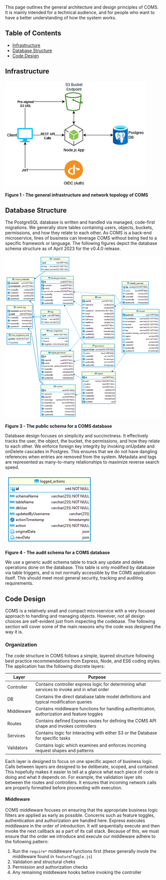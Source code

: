 This page outlines the general architecture and design principles of COMS. It is mainly intended for a technical audience, and for people who want to have a better understanding of how the system works.

## Table of Contents

- [Infrastructure](#infrastructure)
- [Database Structure](#database-structure)
- [Code Design](#code-design)

## Infrastructure

![COMS Architecture](images/coms_self_architecture.png)

**Figure 1 - The general infrastructure and network topology of COMS**

## Database Structure

The PostgreSQL database is written and handled via managed, code-first migrations. We generally store tables containing users, objects, buckets, permissions, and how they relate to each other. As COMS is a back-end microservice, lines of business can leverage COMS without being tied to a specific framework or language. The following figures depict the database schema structure as of April 2023 for the v0.4.0 release.

![COMS Public ERD](images/coms_erd_public.png)

**Figure 3 - The public schema for a COMS database**

Database design focuses on simplicity and succinctness. It effectively tracks the user, the object, the bucket, the permissions, and how they relate to each other. We enforce foreign key integrity by invoking onUpdate and onDelete cascades in Postgres. This ensures that we do not have dangling references when entries are removed from the system. Metadata and tags are represented as many-to-many relationships to maximize reverse search speed.

![COMS Audit ERD](images/coms_erd_audit.png)

**Figure 4 - The audit schema for a COMS database**

We use a generic audit schema table to track any update and delete operations done on the database. This table is only modified by database via table triggers, and is not normally accessible by the COMS application itself. This should meet most general security, tracking and auditing requirements.

## Code Design

COMS is a relatively small and compact microservice with a very focused approach to handling and managing objects. However, not all design choices are self-evident just from inspecting the codebase. The following section will cover some of the main reasons why the code was designed the way it is.

### Organization

The code structure in COMS follows a simple, layered structure following best practice recommendations from Express, Node, and ES6 coding styles. The application has the following discrete layers:

| Layer      | Purpose                                                                                      |
| ---------- | -------------------------------------------------------------------------------------------- |
| Controller | Contains controller express logic for determining what services to invoke and in what order  |
| DB         | Contains the direct database table model definitions and typical modification queries        |
| Middleware | Contains middleware functions for handling authentication, authorization and feature toggles |
| Routes     | Contains defined Express routes for defining the COMS API shape and invokes controllers      |
| Services   | Contains logic for interacting with either S3 or the Database for specific tasks             |
| Validators | Contains logic which examines and enforces incoming request shapes and patterns              |

Each layer is designed to focus on one specific aspect of business logic. Calls between layers are designed to be deliberate, scoped, and contained. This hopefully makes it easier to tell at a glance what each piece of code is doing and what it depends on. For example, the validation layer sits between the routes and controllers. It ensures that incoming network calls are properly formatted before proceeding with execution.

#### Middleware

COMS middleware focuses on ensuring that the appropriate business logic filters are applied as early as possible. Concerns such as feature toggles, authentication and authorization are handled here. Express executes middleware in the order of introduction. It will sequentially execute and then invoke the next callback as a part of its call stack. Because of this, we must ensure that the order we introduce and execute our middleware adhere to the following pattern:

1. Run the `require*` middleware functions first (these generally invole the middleware found in `featureToggle.js`)
2. Validation and structural cheks
3. Permission and authorization checks
4. Any remaining middleware hooks before invoking the controller
